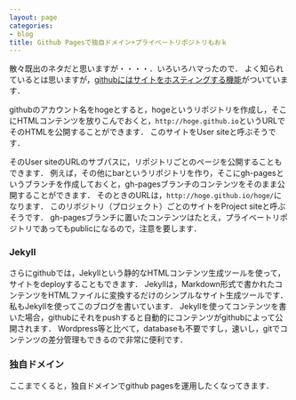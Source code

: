 ```yaml
---
layout: page
categories:
- blog
title: Github Pagesで独自ドメイン+プライベートリポジトリもおｋ
---
```

散々既出のネタだと思いますが・・・・．いろいろハマったので．
よく知られているとは思いますが，[githubにはサイトをホスティングする機能](https://pages.github.com)がついています．

githubのアカウント名をhogeとすると，hogeというリポジトリを作成し，そこにHTMLコンテンツを放りこんでおくと，````http://hoge.github.io````というURLでそのHTMLを公開することができます．
このサイトをUser siteと呼ぶそうです．

そのUser siteのURLのサブパスに，リポジトリごとのページを公開することもできます．
例えば，その他にbarというリポジトリを作り，そこにgh-pagesというブランチを作成しておくと，gh-pagesブランチのコンテンツをそのまま公開することができます．
そのときのURLは，````http://hoge.github.io/hoge/````になります．
このリポジトリ（プロジェクト）ごとのサイトをProject siteと呼ぶそうです．
gh-pagesブランチに置いたコンテンツはたとえ，プライベートリポジトリであってもpublicになるので，注意を要します．

### Jekyll

さらにgithubでは，Jekyllという静的なHTMLコンテンツ生成ツールを使って，サイトをdeployすることもできます．
Jekyllは，Markdown形式で書かれたコンテンツをHTMLファイルに変換するだけのシンプルなサイト生成ツールです．
私もJekyllを使ってこのブログを書いています．
Jekyllを使ってコンテンツを書いた場合，githubにそれをpushすると自動的にコンテンツがgithubによって公開されます．
Wordpress等と比べて，databaseも不要ですし，速いし，gitでコンテンツの差分管理もできるので非常に便利です．

### 独自ドメイン

ここまでくると，独自ドメインでgithub pagesを運用したくなってきます．
